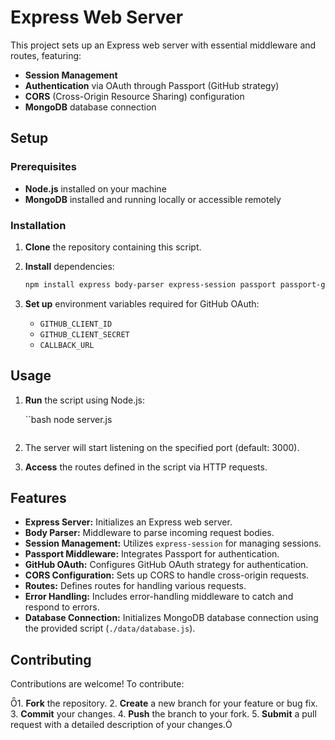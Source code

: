 # Express Web Server

This project sets up an Express web server with essential middleware and routes, featuring:

- **Session Management**
- **Authentication** via OAuth through Passport (GitHub strategy)
- **CORS** (Cross-Origin Resource Sharing) configuration
- **MongoDB** database connection

## Setup

### Prerequisites

- **Node.js** installed on your machine
- **MongoDB** installed and running locally or accessible remotely

### Installation

1. **Clone** the repository containing this script.
2. **Install** dependencies:

   ```bash
   npm install express body-parser express-session passport passport-github2 cors mongodb
   ```

3. **Set up** environment variables required for GitHub OAuth:

   - `GITHUB_CLIENT_ID`
   - `GITHUB_CLIENT_SECRET`
   - `CALLBACK_URL`

## Usage

1. **Run** the script using Node.js:

   ``bash
   node server.js
   ```

2. The server will start listening on the specified port (default: 3000).

3. **Access** the routes defined in the script via HTTP requests.

## Features

- **Express Server:** Initializes an Express web server.
- **Body Parser:** Middleware to parse incoming request bodies.
- **Session Management:** Utilizes `express-session` for managing sessions.
- **Passport Middleware:** Integrates Passport for authentication.
- **GitHub OAuth:** Configures GitHub OAuth strategy for authentication.
- **CORS Configuration:** Sets up CORS to handle cross-origin requests.
- **Routes:** Defines routes for handling various requests.
- **Error Handling:** Includes error-handling middleware to catch and respond to errors.
- **Database Connection:** Initializes MongoDB database connection using the provided script (`./data/database.js`).

## Contributing

Contributions are welcome! To contribute:

1. **Fork** the repository.
2. **Create** a new branch for your feature or bug fix.
3. **Commit** your changes.
4. **Push** the branch to your fork.
5. **Submit** a pull request with a detailed description of your changes.


